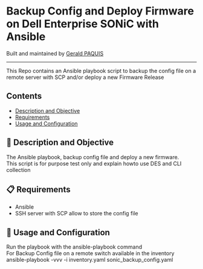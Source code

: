 # Backup Config and Deploy Firmware on Dell Enterprise SONiC with Ansible

Built and maintained by [Gerald PAQUIS](https://github.com/gpaquis) 

--------------------
This Repo contains an Ansible playbook script to backup the config file on a remote server with SCP and/or deploy a new Firmware Release

## Contents

- [Description and Objective](#-description-and-objective)
- [Requirements](#-requirements)
- [Usage and Configuration](#-Usage-and-Configuration)


## 🚀 Description and Objective

The Ansible playbook, backup config file and deploy a new firmware. <br />
This script is for purpose test only and explain howto use DES and CLI collection

## 📋 Requirements
- Ansible
- SSH server with SCP allow to store the config file


## 🏁 Usage and Configuration
Run the playbook with the ansible-playbook command  <br />
For Backup Config file on a remote switch available in the inventory <br />
   ansible-playbook -vvv -i inventory.yaml sonic_backup_config.yaml
